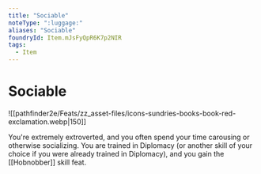 ```yaml
---
title: "Sociable"
noteType: ":luggage:"
aliases: "Sociable"
foundryId: Item.mJsFyQpR6K7p2NIR
tags:
  - Item
---
```


# Sociable
![[pathfinder2e/Feats/zz_asset-files/icons-sundries-books-book-red-exclamation.webp|150]]

You're extremely extroverted, and you often spend your time carousing or otherwise socializing. You are trained in Diplomacy (or another skill of your choice if you were already trained in Diplomacy), and you gain the [[Hobnobber]] skill feat.
